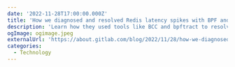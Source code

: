 ```yaml
---
date: '2022-11-28T17:00:00.000Z'
title: 'How we diagnosed and resolved Redis latency spikes with BPF and other tools'
description: 'Learn how they used tools like BCC and bpftract to resolve a performance issue'
ogImage: ogimage.jpeg
externalUrl: 'https://about.gitlab.com/blog/2022/11/28/how-we-diagnosed-and-resolved-redis-latency-spikes/'
categories:
  - Technology
---
```

